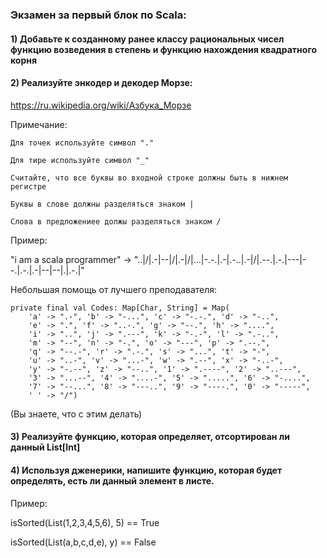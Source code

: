 ### Экзамен за первый блок по Scala:

#### 1) Добавьте к созданному ранее классу рациональных чисел функцию возведения в степень и функцию нахождения квадратного корня
        
#### 2) Реализуйте энкодер и декодер Морзе:

https://ru.wikipedia.org/wiki/Азбука_Морзе

Примечание:

    Для точек используйте символ "." 
    
    Для тире используйте символ "_"

    Считайте, что все буквы во входной строке должны быть в нижнем регистре

    Буквы в слове должны разделяться знаком |
 
    Слова в предложениее должы разделяться знаком /
    
Пример:

"i am a scala programmer" -> "..|/|.-|--|/|.-|/|...|-.-.|.-|.-..|.-|/|.--.|.-.|---|--.|.-.|.-|--|--|.|.-.|"

Небольшая помощь от лучшего преподавателя:

    private final val Codes: Map[Char, String] = Map(
        'a' -> ".-", 'b' -> "-...", 'c' -> "-.-.", 'd' -> "-..",
        'e' -> ".", 'f' -> "..-.", 'g' -> "--.", 'h' -> "....",
        'i' -> "..", 'j' -> ".---", 'k' -> "-.-", 'l' -> ".-..",
        'm' -> "--", 'n' -> "-.", 'o' -> "---", 'p' -> ".--.",
        'q' -> "--.-", 'r' -> ".-.", 's' -> "...", 't' -> "-",
        'u' -> "..-", 'v' -> "...-", 'w' -> ".--", 'x' -> "-..-",
        'y' -> "-.--", 'z' -> "--..", '1' -> ".----", '2' -> "..---",
        '3' -> "...--", '4' -> "....-", '5' -> ".....", '6' -> "-....",
        '7' -> "--...", '8' -> "---..", '9' -> "----.", '0' -> "-----",
        ' ' -> "/")
        
(Вы знаете, что с этим делать)

#### 3) Реализуйте функцию, которая определяет, отсортирован ли данный List[Int]

#### 4) Используя дженерики, напишите функцию, которая будет определять, есть ли данный элемент в листе. 

Пример:

isSorted(List(1,2,3,4,5,6), 5) == True

isSorted(List(a,b,c,d,e), y) == False
